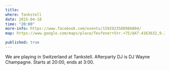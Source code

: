 ```yaml
---
title:
where: Tankstell
date: 2015-04-18
time: "20:00"
more-info: https://www.facebook.com/events/1592923580986804/
map: https://www.google.com/maps/place/Teufener+Str.+75/@47.4163632,9.3664481,17z/data=!4m3!3m2!1s0x479b1fb5f3ec737d:0x4ccafa314f2700e9!4b1

published: true
---
```


We are playing in Switzerland at Tankstell. Afterparty DJ is DJ Wayne Champagne. Starts at 20:00, ends at 3:00.
